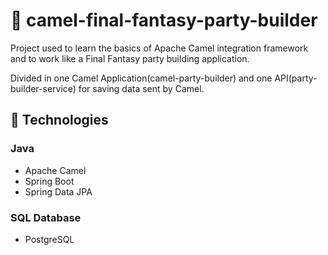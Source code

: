 # :scroll: camel-final-fantasy-party-builder
Project used to learn the basics of Apache Camel integration framework and to work like a Final Fantasy party building application.

Divided in one Camel Application(camel-party-builder) and one API(party-builder-service) for saving data sent by Camel.

## :crystal_ball: Technologies
### Java
* Apache Camel
* Spring Boot
* Spring Data JPA
### SQL Database
* PostgreSQL
